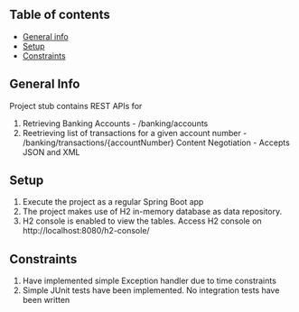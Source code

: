 ## Table of contents
* [General info](#general-info)
* [Setup](#setup)
* [Constraints](#constraints)

## General Info
Project stub contains REST APIs for
1. Retrieving Banking Accounts - /banking/accounts
2. Reetrieving list of transactions for a given account number - /banking/transactions/{accountNumber}
Content Negotiation - Accepts JSON and XML

## Setup
1. Execute the project as a regular Spring Boot app
2. The project makes use of H2 in-memory database as data repository. 
3. H2 console is enabled to view the tables. Access H2 console on http://localhost:8080/h2-console/

## Constraints
1. Have implemented simple Exception handler due to time constraints
2. Simple JUnit tests have been implemented. No integration tests have been written 

